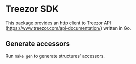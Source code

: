 # Treezor SDK

This package provides an http client to Treezor API (https://www.treezor.com/api-documentation/) written in Go.

## Generate accessors

Run `make gen` to generate structures' accessors.